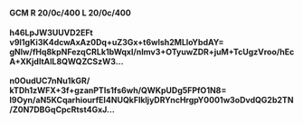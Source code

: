 #### GCM R 20/0c/400 L 20/0c/400
**h46LpJW3UUVD2EFt**<br/>**v9l1gKi3K4dcwAxAz0Dq+uZ3Gx+t6wlsh2MLloYbdAY=**<br/>**gNlw/fHq8kpNFezqCRLk1bWqxl/nImv3+OTyuwZDR+juM+TcUgzVroo/hEcA+XKjdltAlL8QWQZCSzW3...**<br/><br/>
**n0OudUC7nNu1kGR/**<br/>**kTDh1zWFX+3f+gzanPTls1fs6wh/QWKpUDg5FPfO1N8=**<br/>**l9Oyn/aN5KCqarhiourfEI4NUQkFlkljyDRYncHrgpY0001w3oDvdQG2b2TN/Z0N7DBGqCpcRtst4GxJ...**